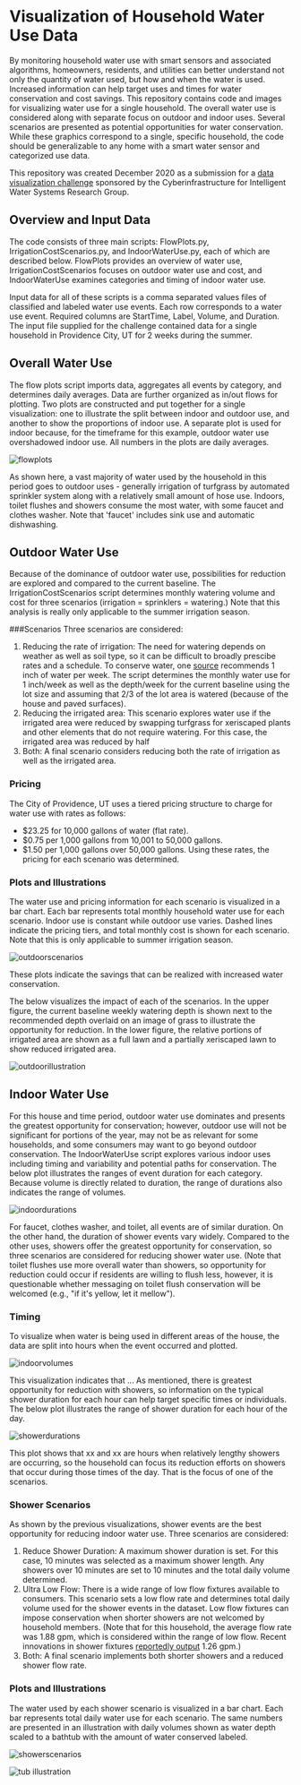 # Visualization of Household Water Use Data

By monitoring household water use with smart sensors and associated algorithms, homeowners, residents, and utilities can better understand not only the quantity of water used, but how and when the water is used. Increased information can help target uses and times for water conservation and cost savings. This repository contains code and images for visualizing water use for a single household. The overall water use is considered along with separate focus on outdoor and indoor uses. Several scenarios are presented as potential opportunities for water conservation. While these graphics correspond to a single, specific household, the code should be generalizable to any home with a smart water sensor and categorized use data.

This repository was created December 2020 as a submission for a [data visualization challenge](https://github.com/UCHIC/CIWS-VisChallenge/) sponsored by the Cyberinfrastructure for Intelligent Water Systems Research Group.

## Overview and Input Data
The code consists of three main scripts: FlowPlots.py, IrrigationCostScenarios.py, and IndoorWaterUse.py, each of which are described below. FlowPlots provides an overview of water use, IrrigationCostScenarios focuses on outdoor water use and cost, and IndoorWaterUse examines categories and timing of indoor water use.

Input data for all of these scripts is a comma separated values files of classified and labeled water use events. Each row corresponds to a water use event. Required columns are StartTime, Label, Volume, and Duration. The input file supplied for the challenge contained data for a single household in Providence City, UT for 2 weeks during the summer.

## Overall Water Use
The flow plots script imports data, aggregates all events by category, and determines daily averages. Data are further organized as in/out flows for plotting. Two plots are constructed and put together for a single visualization: one to illustrate the split between indoor and outdoor use, and another to show the proportions of indoor use. A separate plot is used for indoor because, for the timeframe for this example, outdoor water use overshadowed indoor use. All numbers in the plots are daily averages.

![flowplots](/Images/flowplots.png)

As shown here, a vast majority of water used by the household in this period goes to outdoor uses - generally irrigation of turfgrass by automated sprinkler system along with a relatively small amount of hose use. Indoors, toilet flushes and showers consume the most water, with some faucet and clothes washer. Note that 'faucet' includes sink use and automatic dishwashing.

## Outdoor Water Use
Because of the dominance of outdoor water use, possibilities for reduction are explored and compared to the current baseline. The IrrigationCostScenarios script determines monthly watering volume and cost for three scenarios (irrigation = sprinklers = watering.) Note that this analysis is really only applicable to the summer irrigation season.

###Scenarios
Three scenarios are considered:
1. Reducing the rate of irrigation: The need for watering depends on weather as well as soil type, so it can be difficult to broadly prescibe rates and a schedule. To conserve water, one [source](https://www.lowes.com/n/how-to/watering-tips) recommends 1 inch of water per week. The script determines the monthly water use for 1 inch/week as well as the depth/week for the current baseline using the lot size and assuming that 2/3 of the lot area is watered (because of the house and paved surfaces). 
2. Reducing the irrigated area: This scenario explores water use if the irrigated area were reduced by swapping turfgrass for xeriscaped plants and other elements that do not require watering. For this case, the irrigated area was reduced by half
3. Both: A final scenario considers reducing both the rate of irrigation as well as the irrigated area.

### Pricing
The City of Providence, UT uses a tiered pricing structure to charge for water use with rates as follows: 
- $23.25 for 10,000 gallons of water (flat rate).
- $0.75 per 1,000 gallons from 10,001 to 50,000 gallons.
- $1.50 per 1,000 gallons over 50,000 gallons.
Using these rates, the pricing for each scenario was determined.

### Plots and Illustrations
The water use and pricing information for each scenario is visualized in a bar chart. Each bar represents total monthly household water use for each scenario. Indoor use is constant while outdoor use varies. Dashed lines indicate the pricing tiers, and total monthly cost is shown for each scenario. Note that this is only applicable to summer irrigation season.

![outdoorscenarios](/Images/outdoor_scenarios.png)

These plots indicate the savings that can be realized with increased water conservation.

 The below visualizes the impact of each of the scenarios. In the upper figure, the current baseline weekly watering depth is shown next to the recommended depth overlaid on an image of grass to illustrate the opportunity for reduction. In the lower figure, the relative portions of irrigated area are shown as a full lawn and a partially xeriscaped lawn to show reduced irrigated area. 
 
 ![outdoorillustration](/Images/outdoor_illustration.png)
 
 ## Indoor Water Use
For this house and time period, outdoor water use dominates and presents the greatest opportunity for conservation; however, outdoor use will not be significant for portions of the year, may not be as relevant for some households, and some consumers may want to go beyond outdoor conservation. The IndoorWaterUse script explores various indoor uses including timing and variability and potential paths for conservation. The below plot illustrates the ranges of event duration for each category. Because volume is directly related to duration, the range of durations also indicates the range of volumes. 

![indoordurations](/Images/indoor_durations.png)

For faucet, clothes washer, and toilet, all events are of similar duration. On the other hand, the duration of shower events vary widely. Compared to the other uses, showers offer the greatest opportunity for conservation, so three scenarios are considered for reducing shower water use. (Note that toilet flushes use more overall water than showers, so opportunity for reduction could occur if residents are willing to flush less, however, it is questionable whether messaging on toilet flush conservation will be welcomed (e.g., "if it's yellow, let it mellow").

### Timing
To visualize when water is being used in different areas of the house, the data are split into hours when the event occurred and plotted.

![indoorvolumes](/Images/indoor_volumes.png)

This visualization indicates that ... As mentioned, there is greatest opportunity for reduction with showers, so  information on the typical shower duration for each hour can help target specific times or individuals. The below plot illustrates the range of shower duration for each hour of the day.

![showerdurations](/Images/shower_durations.png)

This plot shows that xx and xx are hours when relatively lengthy showers are occurring, so the household can focus its reduction efforts on showers that occur during those times of the day. That is the focus of one of the scenarios.

### Shower Scenarios
As shown by the previous visualizations, shower events are the best opportunity for reducing indoor water use. Three scenarios are considered:
1. Reduce Shower Duration: A maximum shower duration is set. For this case, 10 minutes was selected as a maximum shower length. Any showers over 10 minutes are set to 10 minutes and the total daily volume determined.
2. Ultra Low Flow: There is a wide range of low flow fixtures available to consumers. This scenario sets a low flow rate and determines total daily volume used for the shower events in the dataset. Low flow fixtures can impose conservation when shorter showers are not welcomed by household members. (Note that for this household, the average flow rate was 1.88 gpm, which is considered within the range of low flow. Recent innovations in shower fixtures [reportedly output](https://nebia.com/collections) 1.26 gpm.)
3. Both: A final scenario implements both shorter showers and a reduced shower flow rate. 

### Plots and Illustrations
The water used by each shower scenario is visualized in a bar chart. Each bar represents total daily water use for each scenario. The same numbers are presented in an illustration with daily volumes shown as water depth scaled to a bathtub with the amount of water conserved labeled.

![showerscenarios](/Images/shower_scenarios.png)

![tub illustration](/Images/tub_illustration.png)